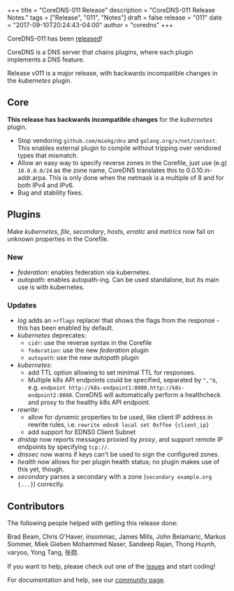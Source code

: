 +++
title = "CoreDNS-011 Release"
description = "CoreDNS-011 Release Notes."
tags = ["Release", "011", "Notes"]
draft = false
release = "011"
date = "2017-09-10T20:24:43-04:00"
author = "coredns"
+++

CoreDNS-011 has been [released](https://github.com/fdurand/coredns/releases/tag/v011)!

CoreDNS is a DNS server that chains plugins, where each plugin implements a DNS feature.

Release v011 is a major release, with backwards incompatible changes in the *kubernetes* plugin.

## Core

**This release has backwards incompatible changes** for the *kubernetes* plugin.

* Stop vendoring `github.com/miekg/dns` and `golang.org/x/net/context`. This enables external plugin to compile without tripping over vendored types that mismatch.
* Allow an easy way to specify reverse zones in the Corefile, just use (e.g) `10.0.0.0/24` as the zone name,
  CoreDNS translates this to 0.0.10.in-addr.arpa. This is only done when the netmask is a multiple of 8 and for both IPv4 and IPv6.
* Bug and stability fixes.

## Plugins

Make *kubernetes*, *file*, *secondary*, *hosts*, *erratic* and *metrics* now fail on unknown properties in the Corefile.

### New

* *federation*: enables federation via kubernetes.
* *autopath*: enables autopath-ing. Can be used standalone, but its main use is with kubernetes.

### Updates

* *log* adds an `>rflags` replacer that shows the flags from the response - this has been enabled by default.
* *kubernetes* deprecates:
   * `cidr`: use the reverse syntax in the Corefile
   * `federation`: use the new *federation* plugin
   * `autopath`: use the new *autopath* plugin
* *kubernetes*:
   * add TTL option allowing to set minimal TTL for responses.
   * Multiple k8s API endpoints could be specified, separated by `","`s, e.g. `endpoint http://k8s-endpoint1:8080,http://k8s-endpoint2:8080`. CoreDNS will automatically perform a healthcheck and proxy to the healthy k8s API endpoint.
* *rewrite*:
   * allow for *dynamic* properties to be used, like client IP address in rewrite rules, i.e.
`rewrite edns0 local set 0xffee {client_ip}`
   * add support for EDNS0 Client Subnet
* *dnstap* now reports messages proxied by *proxy*, and support remote IP endpoints by specifying `tcp://`.
* *dnssec* now warns if keys can't be used to sign the configured zones.
* *health* now allows for per plugin health status; no plugin makes use of this yet, though.
* *secondary* parses a secondary with a zone (`secondary example.org {...}`) correctly.

## Contributors

The following people helped with getting this release done:

Brad Beam,
Chris O'Haver,
insomniac,
James Mills,
John Belamaric,
Markus Sommer,
Miek Gieben
Mohammed Naser,
Sandeep Rajan,
Thong Huynh,
varyoo,
Yong Tang,
张勋.

If you want to help, please check out one of the [issues](https://github.com/fdurand/coredns/issues/)
and start coding!

For documentation and help, see our [community page](https://coredns.io/community/).
